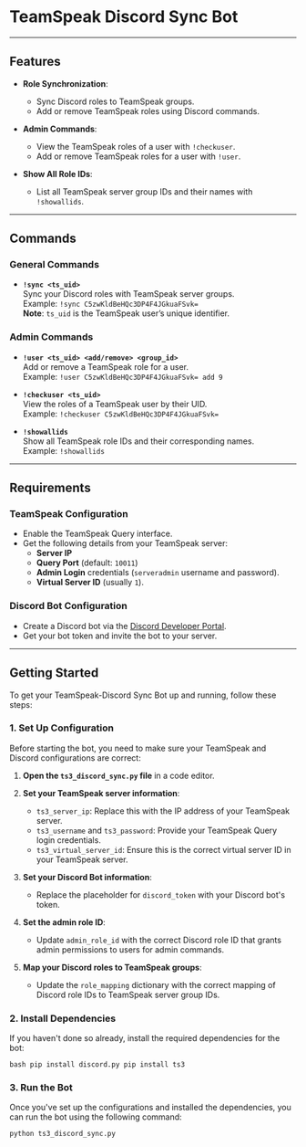 # TeamSpeak Discord Sync Bot

---

## Features

- **Role Synchronization**:
  - Sync Discord roles to TeamSpeak groups.
  - Add or remove TeamSpeak roles using Discord commands.

- **Admin Commands**:
  - View the TeamSpeak roles of a user with `!checkuser`.
  - Add or remove TeamSpeak roles for a user with `!user`.

- **Show All Role IDs**:
  - List all TeamSpeak server group IDs and their names with `!showallids`.

---

## Commands

### General Commands

- **`!sync <ts_uid>`**  
  Sync your Discord roles with TeamSpeak server groups.  
  Example: `!sync C5zwKldBeHQc3DP4F4JGkuaFSvk=`  
  **Note**: `ts_uid` is the TeamSpeak user’s unique identifier.

### Admin Commands

- **`!user <ts_uid> <add/remove> <group_id>`**  
  Add or remove a TeamSpeak role for a user.  
  Example: `!user C5zwKldBeHQc3DP4F4JGkuaFSvk= add 9`

- **`!checkuser <ts_uid>`**  
  View the roles of a TeamSpeak user by their UID.  
  Example: `!checkuser C5zwKldBeHQc3DP4F4JGkuaFSvk=`

- **`!showallids`**  
  Show all TeamSpeak role IDs and their corresponding names.  
  Example: `!showallids`

---

## Requirements

### TeamSpeak Configuration

- Enable the TeamSpeak Query interface.
- Get the following details from your TeamSpeak server:
  - **Server IP**
  - **Query Port** (default: `10011`)
  - **Admin Login** credentials (`serveradmin` username and password).
  - **Virtual Server ID** (usually `1`).

### Discord Bot Configuration

- Create a Discord bot via the [Discord Developer Portal](https://discord.com/developers/applications).
- Get your bot token and invite the bot to your server.

---

## Getting Started

To get your TeamSpeak-Discord Sync Bot up and running, follow these steps:

### 1. **Set Up Configuration**

Before starting the bot, you need to make sure your TeamSpeak and Discord configurations are correct:

1. **Open the `ts3_discord_sync.py` file** in a code editor.
2. **Set your TeamSpeak server information**:
   - `ts3_server_ip`: Replace this with the IP address of your TeamSpeak server.
   - `ts3_username` and `ts3_password`: Provide your TeamSpeak Query login credentials.
   - `ts3_virtual_server_id`: Ensure this is the correct virtual server ID in your TeamSpeak server.

3. **Set your Discord Bot information**:
   - Replace the placeholder for `discord_token` with your Discord bot's token.
   
4. **Set the admin role ID**:
   - Update `admin_role_id` with the correct Discord role ID that grants admin permissions to users for admin commands.

5. **Map your Discord roles to TeamSpeak groups**:
   - Update the `role_mapping` dictionary with the correct mapping of Discord role IDs to TeamSpeak server group IDs.

### 2. **Install Dependencies**

If you haven't done so already, install the required dependencies for the bot:

`bash
pip install discord.py
pip install ts3 `


### 3. **Run the Bot**

Once you've set up the configurations and installed the dependencies, you can run the bot using the following command:

```bash
python ts3_discord_sync.py
